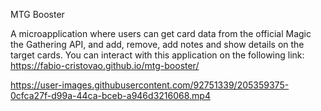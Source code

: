 MTG Booster 

A microapplication where users can get card data from the official Magic the Gathering API, and add, remove, add notes and show details on the target cards.
You can interact with this application on the following link:
https://fabio-cristovao.github.io/mtg-booster/





https://user-images.githubusercontent.com/92751339/205359375-0cfca27f-d99a-44ca-bceb-a946d3216068.mp4

